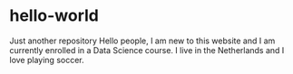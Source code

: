 # hello-world
Just another repository
Hello people, 
I am new to this website and I am currently enrolled in a Data Science course. I live in the Netherlands and I love playing soccer. 
